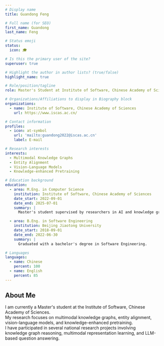 ```yaml
---
# Display name
title: Guandong Feng

# Full name (for SEO)
first_name: Guandong
last_name: Feng

# Status emoji
status:
  icon: 🎓

# Is this the primary user of the site?
superuser: true

# Highlight the author in author lists? (true/false)
highlight_name: true

# Role/position/tagline
role: Master's Student at Institute of Software, Chinese Academy of Sciences

# Organizations/Affiliations to display in Biography block
organizations:
  - name: Institute of Software, Chinese Academy of Sciences
    url: https://www.iscas.ac.cn/

# Contact information
profiles:
  - icon: at-symbol
    url: 'mailto:guandong2022@iscas.ac.cn'
    label: E-mail

# Research interests
interests:
  - Multimodal Knowledge Graphs
  - Entity Alignment
  - Vision-Language Models
  - Knowledge-enhanced Pretraining

# Education background
education:
  - area: M.Eng. in Computer Science
    institution: Institute of Software, Chinese Academy of Sciences
    date_start: 2022-09-01
    date_end: 2025-07-01
    summary: |
      Master's student supervised by researchers in AI and knowledge graph alignment.

  - area: B.Eng. in Software Engineering
    institution: Beijing Jiaotong University
    date_start: 2018-09-01
    date_end: 2022-06-30
    summary: |
      Graduated with a bachelor's degree in Software Engineering.

# Languages
languages:
  - name: Chinese
    percent: 100
  - name: English
    percent: 85
---
```


## About Me

I am currently a Master's student at the Institute of Software, Chinese Academy of Sciences.  
My research focuses on multimodal knowledge graphs, entity alignment, vision-language models, and knowledge-enhanced pretraining.  
I have participated in several national research projects involving knowledge graph reasoning, multimodal representation learning, and LLM-based question answering.
